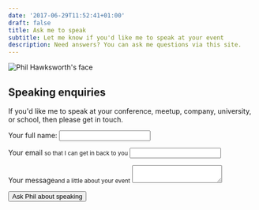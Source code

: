 ```yaml
---
date: '2017-06-29T11:52:41+01:00'
draft: false
title: Ask me to speak
subtitle: Let me know if you'd like me to speak at your event
description: Need answers? You can ask me questions via this site.
---
```

<img src="/images/philhawksworth-goon@2x.jpg" alt="Phil Hawksworth's face" class="avatar avatar-upclose" />

## Speaking enquiries

If you'd like me to speak at your conference, meetup, company, university, or school, then please get in touch.


<form name="speaking-enquiries" netlify-honeypot="full-name" action="thanks" netlify>
  <p class="honey">
    <label>Your full name: <input name="full-name"></label>
  </p>
  <p>
    <label for="email">Your email <small>so that I can get in back to you</small></label>
    <input type="email" name="name" id="email">
  </p>
  <p>
    <label for="message">Your message<small>and a little about your event</small></label>
    <textarea name="message" id="message"></textarea>
  </p>
  <p>
    <button type="submit" class="btn">Ask Phil about speaking</button>
  </p>
</form>
